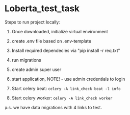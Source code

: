 # Loberta_test_task

Steps to run project locally:

1) Once downloaded, initialize virtual environment

2) create .env file based on .env-template 

3) Install required dependecies via "pip install -r req.txt"

4) run migrations

5) create admin super user

6) start application, NOTE! - use admin credentials to login

7) Start celery beat: `celery -A link_check beat -l info`

8) Start celery worker: `celery -A link_check worker`

p.s. we have data migrations with 4 links to test. 
